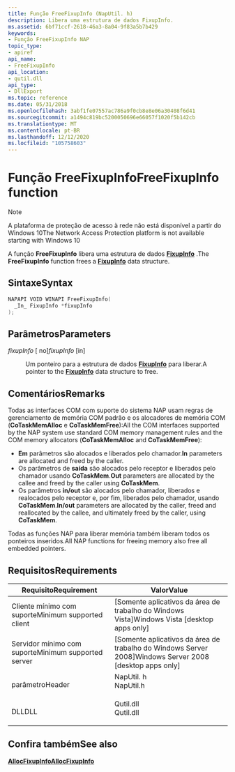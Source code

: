 ```yaml
---
title: Função FreeFixupInfo (NapUtil. h)
description: Libera uma estrutura de dados FixupInfo.
ms.assetid: 6bf71ccf-2618-46a3-8a04-9f83a5b7b429
keywords:
- Função FreeFixupInfo NAP
topic_type:
- apiref
api_name:
- FreeFixupInfo
api_location:
- qutil.dll
api_type:
- DllExport
ms.topic: reference
ms.date: 05/31/2018
ms.openlocfilehash: 3abf1fe07557ac786a9f0cb8e8e06a30408f6d41
ms.sourcegitcommit: a1494c819bc5200050696e66057f1020f5b142cb
ms.translationtype: MT
ms.contentlocale: pt-BR
ms.lasthandoff: 12/12/2020
ms.locfileid: "105758603"
---
```

# <a name="freefixupinfo-function"></a><span data-ttu-id="97617-104">Função FreeFixupInfo</span><span class="sxs-lookup"><span data-stu-id="97617-104">FreeFixupInfo function</span></span>

> [!Note]  
> <span data-ttu-id="97617-105">A plataforma de proteção de acesso à rede não está disponível a partir do Windows 10</span><span class="sxs-lookup"><span data-stu-id="97617-105">The Network Access Protection platform is not available starting with Windows 10</span></span>

 

<span data-ttu-id="97617-106">A função **FreeFixupInfo** libera uma estrutura de dados [**FixupInfo**](/windows/win32/api/naptypes/ns-naptypes-fixupinfo) .</span><span class="sxs-lookup"><span data-stu-id="97617-106">The **FreeFixupInfo** function frees a [**FixupInfo**](/windows/win32/api/naptypes/ns-naptypes-fixupinfo) data structure.</span></span>

## <a name="syntax"></a><span data-ttu-id="97617-107">Sintaxe</span><span class="sxs-lookup"><span data-stu-id="97617-107">Syntax</span></span>


```C++
NAPAPI VOID WINAPI FreeFixupInfo(
  _In_ FixupInfo *fixupInfo
);
```



## <a name="parameters"></a><span data-ttu-id="97617-108">Parâmetros</span><span class="sxs-lookup"><span data-stu-id="97617-108">Parameters</span></span>

<dl> <dt>

<span data-ttu-id="97617-109">*fixupInfo* \[ no\]</span><span class="sxs-lookup"><span data-stu-id="97617-109">*fixupInfo* \[in\]</span></span>
</dt> <dd>

<span data-ttu-id="97617-110">Um ponteiro para a estrutura de dados [**FixupInfo**](/windows/win32/api/naptypes/ns-naptypes-fixupinfo) para liberar.</span><span class="sxs-lookup"><span data-stu-id="97617-110">A pointer to the [**FixupInfo**](/windows/win32/api/naptypes/ns-naptypes-fixupinfo) data structure to free.</span></span>

</dd> </dl>

## <a name="remarks"></a><span data-ttu-id="97617-111">Comentários</span><span class="sxs-lookup"><span data-stu-id="97617-111">Remarks</span></span>

<span data-ttu-id="97617-112">Todas as interfaces COM com suporte do sistema NAP usam regras de gerenciamento de memória COM padrão e os alocadores de memória COM (**CoTaskMemAlloc** e **CoTaskMemFree**):</span><span class="sxs-lookup"><span data-stu-id="97617-112">All the COM interfaces supported by the NAP system use standard COM memory management rules and the COM memory allocators (**CoTaskMemAlloc** and **CoTaskMemFree**):</span></span>

-   <span data-ttu-id="97617-113">**Em** parâmetros são alocados e liberados pelo chamador.</span><span class="sxs-lookup"><span data-stu-id="97617-113">**In** parameters are allocated and freed by the caller.</span></span>
-   <span data-ttu-id="97617-114">Os parâmetros de **saída** são alocados pelo receptor e liberados pelo chamador usando **CoTaskMem**.</span><span class="sxs-lookup"><span data-stu-id="97617-114">**Out** parameters are allocated by the callee and freed by the caller using **CoTaskMem**.</span></span>
-   <span data-ttu-id="97617-115">Os parâmetros **in/out** são alocados pelo chamador, liberados e realocados pelo receptor e, por fim, liberados pelo chamador, usando **CoTaskMem**.</span><span class="sxs-lookup"><span data-stu-id="97617-115">**In/out** parameters are allocated by the caller, freed and reallocated by the callee, and ultimately freed by the caller, using **CoTaskMem**.</span></span>

<span data-ttu-id="97617-116">Todas as funções NAP para liberar memória também liberam todos os ponteiros inseridos.</span><span class="sxs-lookup"><span data-stu-id="97617-116">All NAP functions for freeing memory also free all embedded pointers.</span></span>

## <a name="requirements"></a><span data-ttu-id="97617-117">Requisitos</span><span class="sxs-lookup"><span data-stu-id="97617-117">Requirements</span></span>



| <span data-ttu-id="97617-118">Requisito</span><span class="sxs-lookup"><span data-stu-id="97617-118">Requirement</span></span> | <span data-ttu-id="97617-119">Valor</span><span class="sxs-lookup"><span data-stu-id="97617-119">Value</span></span> |
|-------------------------------------|--------------------------------------------------------------------------------------|
| <span data-ttu-id="97617-120">Cliente mínimo com suporte</span><span class="sxs-lookup"><span data-stu-id="97617-120">Minimum supported client</span></span><br/> | <span data-ttu-id="97617-121">\[Somente aplicativos da área de trabalho do Windows Vista\]</span><span class="sxs-lookup"><span data-stu-id="97617-121">Windows Vista \[desktop apps only\]</span></span><br/>                                       |
| <span data-ttu-id="97617-122">Servidor mínimo com suporte</span><span class="sxs-lookup"><span data-stu-id="97617-122">Minimum supported server</span></span><br/> | <span data-ttu-id="97617-123">\[Somente aplicativos da área de trabalho do Windows Server 2008\]</span><span class="sxs-lookup"><span data-stu-id="97617-123">Windows Server 2008 \[desktop apps only\]</span></span><br/>                                 |
| <span data-ttu-id="97617-124">parâmetro</span><span class="sxs-lookup"><span data-stu-id="97617-124">Header</span></span><br/>                   | <dl> <span data-ttu-id="97617-125"><dt>NapUtil. h</dt></span><span class="sxs-lookup"><span data-stu-id="97617-125"><dt>NapUtil.h</dt></span></span> </dl> |
| <span data-ttu-id="97617-126">DLL</span><span class="sxs-lookup"><span data-stu-id="97617-126">DLL</span></span><br/>                      | <dl> <span data-ttu-id="97617-127"><dt>Qutil.dll</dt></span><span class="sxs-lookup"><span data-stu-id="97617-127"><dt>Qutil.dll</dt></span></span> </dl> |



## <a name="see-also"></a><span data-ttu-id="97617-128">Confira também</span><span class="sxs-lookup"><span data-stu-id="97617-128">See also</span></span>

<dl> <dt>

[<span data-ttu-id="97617-129">**AllocFixupInfo**</span><span class="sxs-lookup"><span data-stu-id="97617-129">**AllocFixupInfo**</span></span>](allocfixupinfo-func.md)
</dt> </dl>

 

 





